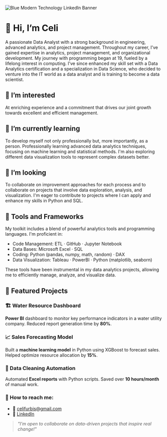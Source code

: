
![Blue Modern Technology LinkedIn Banner](https://github.com/user-attachments/assets/779dbe77-f12b-4778-9eba-9b21fdd3ffed)

# 👋 **Hi, I’m Celi**

A passionate Data Analyst with a strong background in engineering, advanced analytics, and project management. Throughout my career, I’ve gained expertise in analytics, project management, and organizational development. My journey with programming began at 19, fueled by a lifelong interest in computing. I’ve since enhanced my skill set with a Data Analytics certification and a specialization in Data Science, who decided to venture into the IT world as a data analyst and is training to become a data scientist.

##  👀 I’m interested 

At enriching experience and a commitment that drives our joint growth towards excellent and efficient management.

## 🌱 I’m currently learning

To develop myself not only professionally but, more importantly, as a person. Professionally learning advanced data analytics techniques, focusing on machine learning and statistical methods. I'm also exploring different data visualization tools to represent complex datasets better.

## 💞️ I’m looking 

To collaborate on improvement approaches for each process and to collaborate on projects that involve data exploration, analysis, and visualization. I'm eager to contribute to projects where I can apply and enhance my skills in Python and SQL.


## 🔧 Tools and Frameworks

My toolkit includes a blend of powerful analytics tools and programming languages. I'm proficient in:

- Code Management: ETL · GitHub · Jupyter Notebook
- Data Bases: Microsoft Excel · SQL 
- Coding: Python (pandas, numpy, math, random) · DAX
- Data Visualization: Tableau · PowerBI · Python (matplotlib, seaborn)
  
These tools have been instrumental in my data analytics projects, allowing me to efficiently manage, analyze, and visualize data.

## 🚀 Featured Projects


### 🏗️ Water Resource Dashboard  
**Power BI** dashboard to monitor key performance indicators in a water utility company. Reduced report generation time by **80%**.

### 📈 Sales Forecasting Model  
Built a **machine learning model** in Python using XGBoost to forecast sales. Helped optimize resource allocation by **15%**.

### 🧼 Data Cleaning Automation  
Automated **Excel reports** with Python scripts. Saved over **10 hours/month** of manual work.

### 🔎 How to reach me:
 
  - 📩 celifurbis@gmail.com  
  - 🔗 [LinkedIn](https://www.linkedin.com/in/celinagriselfurbatto)
 
> *"I’m open to collaborate on data-driven projects that inspire real change!"*
  
<!---
celifurbis/celifurbis is a ✨ special ✨ repository because its `README.md` (this file) appears on your GitHub profile.
You can click the Preview link to take a look at your changes.
--->
